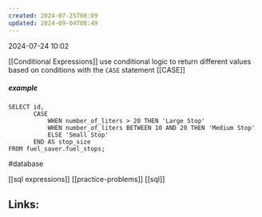 ```yaml
---
created: 2024-07-25T08:09
updated: 2024-09-04T08:49
---
```

2024-07-24 10:02

[[Conditional Expressions]] use conditional logic to return different values based on conditions with the `CASE` statement 
[[CASE]]
##### example
```
SELECT id, 
       CASE 
           WHEN number_of_liters > 20 THEN 'Large Stop'
           WHEN number_of_liters BETWEEN 10 AND 20 THEN 'Medium Stop'
           ELSE 'Small Stop'
       END AS stop_size
FROM fuel_saver.fuel_stops;

```

#database 

[[sql expressions]] [[practice-problems]] [[sql]]
## Links:



